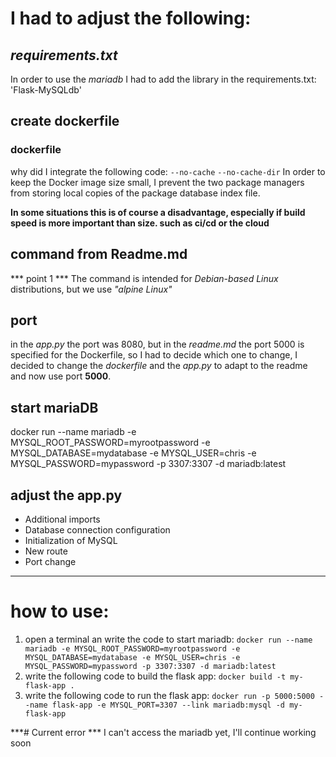 # I had to adjust the following:

## *requirements.txt*
In order to use the *mariadb* I had to add the library in the requirements.txt: 'Flask-MySQLdb'

## create dockerfile

### dockerfile
why did I integrate the following code:
`--no-cache`
`--no-cache-dir`
In order to keep the Docker image size small, I prevent the two package managers from storing local copies of the package database index file.

**In some situations this is of course a disadvantage, especially if build speed is more important than size. such as ci/cd or the cloud**

## command from Readme.md 
*** point 1 ***
The command is intended for *Debian-based Linux* distributions, but we use *"alpine Linux"*

## port
in the *app.py* the port was 8080, but in the *readme.md* the port 5000 is specified for the Dockerfile, 
so I had to decide which one to change, 
I decided to change the *dockerfile* and the *app.py* to adapt to the readme and now use port **5000**.

## start mariaDB
docker run --name mariadb -e MYSQL_ROOT_PASSWORD=myrootpassword -e MYSQL_DATABASE=mydatabase -e MYSQL_USER=chris -e MYSQL_PASSWORD=mypassword -p 3307:3307 -d mariadb:latest


## adjust the app.py
- Additional imports
- Database connection configuration
- Initialization of MySQL
- New route
- Port change

---

# how to use:
1.  open a terminal an write the code to start mariadb:
    `docker run --name mariadb -e MYSQL_ROOT_PASSWORD=myrootpassword -e MYSQL_DATABASE=mydatabase -e MYSQL_USER=chris -e MYSQL_PASSWORD=mypassword -p 3307:3307 -d mariadb:latest`
2. write the following code to build the flask app:
    `docker build -t my-flask-app .`
3. write the following code to run the flask app:
    `docker run -p 5000:5000 --name flask-app -e MYSQL_PORT=3307 --link mariadb:mysql -d my-flask-app`

***# Current error ***
I can't access the mariadb yet, I'll continue working soon

